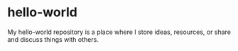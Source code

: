 # hello-world
My hello-world repository is a place where I store ideas, resources, or share and discuss things with others.
